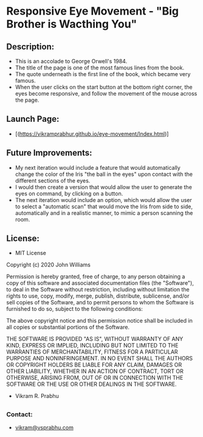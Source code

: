 # Responsive Eye Movement - "Big Brother is Wacthing You"

## Description:
  - This is an accolade to George Orwell's 1984.
  - The title of the page is one of the most famous lines from the book.
  - The quote underneath is the first line of the book, which became very famous.
  - When the user clicks on the start button at the bottom right corner, the eyes become responsive, and follow the movement of the mouse across the page.

## Launch Page:

  - [(https://vikramprabhur.github.io/eye-movement/Index.html)] 

## Future Improvements:
  - My next iteration would include a feature that would automatically change the color of the Iris "the ball in the eyes" upon contact with the different sections of the eyes.
  - I would then create a version that would allow the user to generate the eyes on command, by clicking on a button.
  - The next iteration would include an option, which would allow the user to select a "automatic scan" that would move the Iris from side to side, automatically and in a realistic manner, to mimic a person scanning the room.   

## License:
- MIT License

Copyright (c) 2020 John Williams

Permission is hereby granted, free of charge, to any person obtaining a copy
of this software and associated documentation files (the "Software"), to deal
in the Software without restriction, including without limitation the rights
to use, copy, modify, merge, publish, distribute, sublicense, and/or sell
copies of the Software, and to permit persons to whom the Software is
furnished to do so, subject to the following conditions:

The above copyright notice and this permission notice shall be included in all
copies or substantial portions of the Software.

THE SOFTWARE IS PROVIDED "AS IS", WITHOUT WARRANTY OF ANY KIND, EXPRESS OR
IMPLIED, INCLUDING BUT NOT LIMITED TO THE WARRANTIES OF MERCHANTABILITY,
FITNESS FOR A PARTICULAR PURPOSE AND NONINFRINGEMENT. IN NO EVENT SHALL THE
AUTHORS OR COPYRIGHT HOLDERS BE LIABLE FOR ANY CLAIM, DAMAGES OR OTHER
LIABILITY, WHETHER IN AN ACTION OF CONTRACT, TORT OR OTHERWISE, ARISING FROM,
OUT OF OR IN CONNECTION WITH THE SOFTWARE OR THE USE OR OTHER DEALINGS IN THE
SOFTWARE.

- Vikram R. Prabhu

##

### Contact:
- vikram@vsprabhu.com
